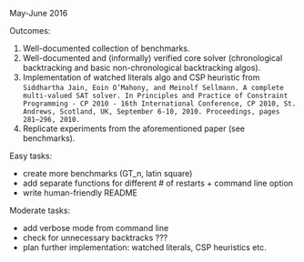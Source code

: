 May-June 2016

Outcomes:
1. Well-documented collection of benchmarks.
2. Well-documented and (informally) verified core solver (chronological backtracking and basic non-chronological backtracking algos).
3. Implementation of watched literals algo and CSP heuristic from ``` Siddhartha Jain, Eoin O’Mahony, and Meinolf Sellmann. A complete multi-valued SAT solver. In Principles and Practice of Constraint Programming -
CP 2010 - 16th International Conference, CP 2010, St. Andrews, Scotland,
UK, September 6-10, 2010. Proceedings, pages 281–296, 2010. ```
4. Replicate experiments from the aforementioned paper (see benchmarks).

Easy tasks:

* create more benchmarks (GT_n, latin square)
* add separate functions for different # of restarts + command line option
* write human-friendly README


Moderate tasks:

* add verbose mode from command line
* check for unnecessary backtracks ???
* plan further implementation: watched literals, CSP heuristics etc.



